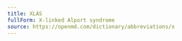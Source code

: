 ```yaml
---
title: XLAS
fullForm: X-linked Alport syndrome
source: https://openmd.com/dictionary/abbreviations/x
---
```

